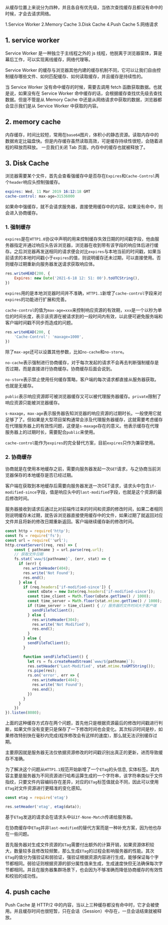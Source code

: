 从缓存位置上来说分为四种，并且各自有优先级，当依次查找缓存且都没有命中的时候，才会去请求网络。

1.Service Worker
2.Memory Cache
3.Disk Cache
4.Push Cache
5.网络请求

## 1. service worker

Service Worker 是一种独立于主线程之外的 js 线程，他脱离于浏览器窗体，算是幕后工作，可以实现离线缓存，网络代理等。

Service Worker 的缓存与浏览器其他内建的缓存机制不同，它可以让我们自由控制缓存哪些文件、如何匹配缓存、如何读取缓存，并且缓存是持续性的。

当 Service Worker 没有命中缓存的时候，需要去调用 fetch 函数获取数据。也就是说，如果没有在 Service Worker 命中缓存的话，会根据缓存查找优先级去查找数据。但是不管是从 Memory Cache 中还是从网络请求中获取的数据，浏览器都会显示我们是从 Service Worker 中获取的内容。

## 2. memory cache

内存缓存，时间比较短，常用在```base64```图片，体积小的静态资源。读取内存中的数据肯定比磁盘快。但是内存缓存虽然读取高效，可是缓存持续性很短，会随着进程的释放而释放。 一旦我们关闭 Tab 页面，内存中的缓存也就被释放了。

## 3. Disk Cache

浏览器需要某个文件，首先会查看强缓存中是否存在```Expires```和```Cache-Control```两个```header```响应头控制强缓存。

```s
expires: Wed, 11 Mar 2019 16:12:18 GMT
cache-control: max-age=31536000
```

如果命中强缓存，就不会请求服务器，直接使用缓存中的内容。如果没有命中，则会进入协商缓存。

### 1. 强制缓存

```expires```是在```HTTP1.0```协议中声明的用来控制缓存失效日期的时间戳字段，他由服务器指定并通过响应头告诉浏览器，浏览器在收到带有该字段的响应体后进行缓存。之后浏览器再发送相同的请求便会对比```expires```与本地当前的时间戳，如果当前请求的本地时间戳小于```expires```的值，则说明缓存还未过期，可以直接使用。否则缓存过期重新向服务器发送请求获取响应体。

```js
res.writeHEAD(200, {
    Expires: new Date('2021-6-18 12: 51: 00').toUTCString(),
})
```

```expires```用的是本地浏览器时间并不准确，```HTTP1.1```新增了```cache-control```字段来对```expires```的功能进行扩展和完善。

```cache-control```的值为```max-age=xxx```来控制响应资源的有效期，```xxx```是一个以秒为单位的时间长度，表示该资源在被请求到的一段时间内有效，以此便可避免服务端和客户端时间戳不同步而造成的问题。

```js
res.writeHEAD(200, {
    'Cache-Control': 'maxage=1000',
})
```

除了```max-age```还可以设置其他参数，比如```no-cache```和```no-store```。

```no-cache```表示强制进行协商缓存，对于每次发起的请求不会再去判断强制缓存是否过期，而是直接进行协商缓存。协商缓存后面会说到。

```no-store```表示禁止使用任何缓存策略，客户端的每次请求都直接从服务器获取。也就是无缓存。

```public```表示响应资源即可被浏览器缓存又可以被代理服务器缓存。```private```限制了响应资源只能被浏览器缓存。

```s-maxage```，```max-age```表示服务器告知浏览器的响应资源的过期时长。一般使用它就足够了了。但如果是大型项目架构通常会涉及代理服务器缓存，这就需要考虑缓存在代理服务器上的有效性问题，这便是```s-maxage```存在的意义。他表示缓存在代理服务器上的过期时长，需要配合```public```来使用。

```cache-control```能作为```expires```的完全替代方案，目前```expires```只作为兼容使用。

### 2. 协商缓存

协商就是在使用本地缓存之前，需要向服务器发起一次```GET```请求，与之协商当前浏览器保存的本地缓存是否已经过期。

客户端在获取到本地缓存后需要向服务器发送一次GET请求，请求头中包含```if-modified-since```字段，值是响应头中的```last-modified```字段，也就是这个资源的最后修改时间。

服务器接收到请求后通过比对前端传过来的时间和资源的修改时间，如果二者相同则说明缓存未过期，就告诉浏览器直接使用缓存中的文件，如果过期了就返回对应文件并且将新的修改日期重新返回。客户端继续缓存新的修改时间。

```js
const http = require('http');
const fs = require('fs');
const url = require(''url');
http.creatServer((req, res) => {
    const { pathname } = url.parse(req.url);
    // 获取文件日期
    fs.stat(`www/${pathname}`, (err, stat) => {
      if (err) {
        res.writeHeader(404);
        res.write('Not Found');
        res.end();
      } else {
        if (req.headers['if-modified-since']) {
          const oDate = new Date(req.headers['if-modified-since']);
          const time_client = Math.floor(oDate.getTime() / 1000);
          const time_server = Math.floor(stat.mtime.getTime() / 1000);
          if (time_server > time_client) { // 服务器的文件时间大于客户端
            sendFileToClient();
          } else {
            res.writeHeader(304);
            res.write('Not Modified');
            res.end();
          }
        } else {
          sendFileToClient();
        }

        function sendFileToClient() {
          let rs = fs.createReadStream(`www/${pathname}`);
          res.setHeader('Last-Modified', stat.mtime.toGMTString());
          rs.pipe(res);
          rs.on('error', err => {
            res.writeHeader(404);
            res.write('Not Found');
            res.end();
          })
        }
      }
    })
}).listen(8080);

```

上面的这种缓存方式存在两个问题，首先他只是根据资源最后的修改时间戳进行判断，如果文件没有变更只是保存了一下修改时间也会变化。其次标识时间是秒，如果修改特别快在毫秒内完成(程序修改会有这样的速度)，那么就无法识别缓存过期。

主要原因就是服务器无法仅依据资源修改的时间戳识别出真正的更新，进而导致缓存不准确。

为了解决这个问题从```HTTP1.1```规范开始新增了一个```ETag```的头信息, 实体标签。其内容主要是服务器为不同资源进行哈希运算生成的一个字符串，该字符串类似于文件指纹，只要文件内容编码存在差异，对应的```ETag```标签值就会不同，因此可以使用```ETag```对文件资源进行更精准的变化感知。

```js
const etag = require('etag')

res.setHeader('etag', etag(data));
```

基于```ETag```发送的请求会在请求头中以```If-None-Match```传递给服务器。

在协商缓存中```ETag```并非```last-modified```的替代方案而是一种补充方案，因为他也存在一些问题。

首先服务器对生成文件资源的```ETag```需要付出额外的计算开销，如果资源体积较大，数量较多且修改较频繁，那么生成```ETag```的过程会影响服务器的性能。其次```ETag```的值分为强验证和弱验证，强验证根据资源内容进行生成，能够保证每个字节都相同。弱验证则根据资源的部分属性值来生成，生成速度快但无法确保每次字节都相同。并且在服务器集群场景下，也会因为不够准确而降低协商缓存的有效性和校验的成功性。

## 4. push cache

Push Cache 是 HTTP/2 中的内容，当以上三种缓存都没有命中时，它才会被使用。并且缓存时间也很短暂，只在会话（Session）中存在，一旦会话结束就被释放。
